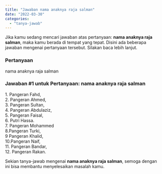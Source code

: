 ```yaml
---
title: "Jawaban nama anaknya raja salman"
date: "2022-03-30"
categories: 
  - "tanya-jawab"
---
```


Jika kamu sedang mencari jawaban atas pertanyaan: **nama anaknya raja salman**, maka kamu berada di tempat yang tepat. Disini ada beberapa jawaban mengenai pertanyaan tersebut. Silakan baca lebih lanjut.

### Pertanyaan

nama anaknya raja salman

### Jawaban #1 untuk Pertanyaan: nama anaknya raja salman

1\. Pangeran Fahd,  
2\. Pangeran Ahmed,  
3\. Pangeran Sultan,  
4\. Pangeran Abdulaziz,  
5\. Pangeran Faisal,  
6\. Putri Hassa.  
7\. Pangeran Mohammed  
8.Pangeran Turki,  
9 Pangeran Khalid,  
10.Pangeran Naif,  
11\. Pangeran Bandar,  
12\. Pangeran Rakan.

Sekian tanya-jawab mengenai **nama anaknya raja salman**, semoga dengan ini bisa membantu menyelesaikan masalah kamu.
